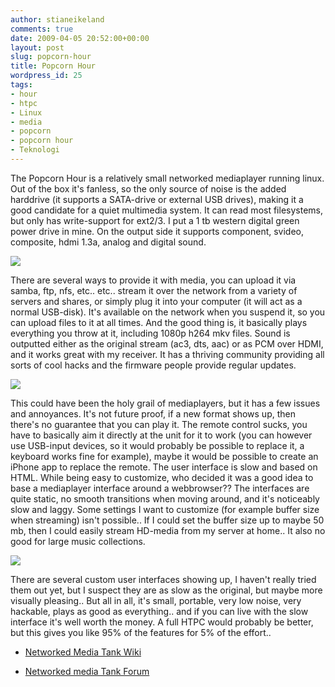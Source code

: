 ```yaml
---
author: stianeikeland
comments: true
date: 2009-04-05 20:52:00+00:00
layout: post
slug: popcorn-hour
title: Popcorn Hour
wordpress_id: 25
tags:
- hour
- htpc
- Linux
- media
- popcorn
- popcorn hour
- Teknologi
---
```



    

The Popcorn Hour is a relatively small networked mediaplayer running linux. Out of the box it's fanless, so the only source of noise is the added harddrive (it supports a SATA-drive or external USB drives), making it a good candidate for a quiet multimedia system. It can read most filesystems, but only has write-support for ext2/3. I put a 1 tb western digital green power drive in mine. On the output side it supports component, svideo, composite, hdmi 1.3a, analog and digital sound.  


![](http://s3.tadkom.net/wp-content/uploads/2009/04/imgp97692.jpg)



 There are several ways to provide it with media, you can upload it via samba, ftp, nfs, etc.. etc.. stream it over the network from a variety of servers and shares, or simply plug it into your computer (it will act as a normal USB-disk). It's available on the network when you suspend it, so you can upload files to it at all times. And the good thing is, it basically plays everything you throw at it, including 1080p h264 mkv files. Sound is outputted either as the original stream (ac3, dts, aac) or as PCM over HDMI, and it works great with my receiver. It has a thriving community providing all sorts of cool hacks and the firmware people provide regular updates.  


![](http://s3.tadkom.net/wp-content/uploads/2009/04/ka911index2-300x168.jpg)



This could have been the holy grail of mediaplayers, but it has a few issues and annoyances. It's not future proof, if a new format shows up, then there's no guarantee that you can play it. The remote control sucks, you have to basically aim it directly at the unit for it to work (you can however use USB-input devices, so it would probably be possible to replace it, a keyboard works fine for example), maybe it would be possible to create an iPhone app to replace the remote. The user interface is slow and based on HTML. While being easy to customize, who decided it was a good idea to base a mediaplayer interface around a webbrowser?? The interfaces are quite static, no smooth transitions when moving around, and it's noticeably slow and laggy. Some settings I want to customize (for example buffer size when streaming) isn't possible.. If I could set the buffer size up to maybe 50 mb, then I could easily stream HD-media from my server at home.. It also no good for large music collections.  


![](http://s3.tadkom.net/wp-content/uploads/2009/04/ka911plot09-300x168.jpg)



There are several custom user interfaces showing up, I haven't really tried them out yet, but I suspect they are as slow as the original, but maybe more visually pleasing..  But all in all, it's small, portable, very low noise, very hackable, plays as good as everything.. and if you can live with the slow interface it's well worth the money. A full HTPC would probably be better, but this gives you like 95% of the features for 5% of the effort..






  * [Networked Media Tank Wiki](http://www.networkedmediatank.com/wiki/index.php/Main_Page)


  * [Networked media Tank Forum](http://www.networkedmediatank.com/index.php)


  
